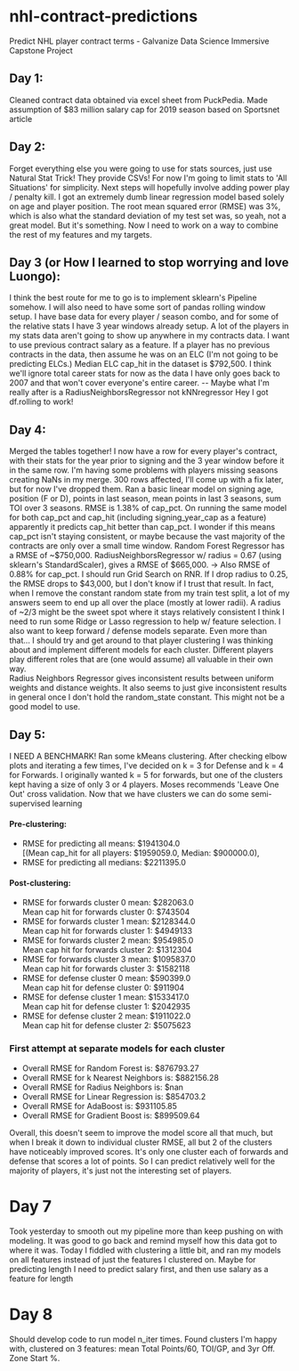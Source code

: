 # nhl-contract-predictions
Predict NHL player contract terms - Galvanize Data Science Immersive Capstone Project


## Day 1:  
Cleaned contract data obtained via excel sheet from PuckPedia.
Made assumption of $83 million salary cap for 2019 season based on Sportsnet article

## Day 2:  
Forget everything else you were going to use for stats sources, just use Natural Stat Trick! They provide CSVs!
For now I'm going to limit stats to 'All Situations' for simplicity. Next steps will hopefully involve adding power play / penalty kill.
I got an extremely dumb linear regression model based solely on age and player position. The root mean squared error (RMSE) was 3%, which is also what the standard deviation of my test set was, so yeah, not a great model. But it's something.
Now I need to work on a way to combine the rest of my features and my targets.

## Day 3 (or How I learned to stop worrying and love Luongo):  
I think the best route for me to go is to implement sklearn's Pipeline somehow. I will also need to have some sort of pandas rolling window setup. I have base data for every player / season combo, and for some of the relative stats I have 3 year windows already setup. A lot of the players in my stats data aren't going to show up anywhere in my contracts data.
I want to use previous contract salary as a feature. If a player has no previous contracts in the data, then assume he was on an ELC (I'm not going to be predicting ELCs.) Median ELC cap_hit in the dataset is $792,500.
I think we'll ignore total career stats for now as the data I have only goes back to 2007 and that won't cover everyone's entire career.
-- Maybe what I'm really after is a RadiusNeighborsRegressor not kNNregressor
Hey I got df.rolling to work!

## Day 4:  
Merged the tables together! I now have a row for every player's contract, with their stats for the year prior to signing and the 3 year window before it in the same row.
I'm having some problems with players missing seasons creating NaNs in my merge. 300 rows affected, I'll come up with a fix later, but for now I've dropped them. Ran a basic linear model on signing age, position (F or D), points in last season, mean points in last 3 seasons, sum TOI over 3 seasons. RMSE is 1.38% of cap_pct.
On running the same model for both cap_pct and cap_hit (including signing_year_cap as a feature) apparently it predicts cap_hit better than cap_pct. I wonder if this means cap_pct isn't staying consistent, or maybe because the vast majority of the contracts are only over a small time window.
Random Forest Regressor has a RMSE of ~$750,000.
RadiusNeighborsRegressor w/ radius = 0.67 (using sklearn's StandardScaler), gives a RMSE of $665,000. -> Also RMSE of 0.88% for cap_pct.
I should run Grid Search on RNR.
If I drop radius to 0.25, the RMSE drops to $43,000, but I don't know if I trust that result.
In fact, when I remove the constant random state from my train test split, a lot of my answers seem to end up all over the place (mostly at lower radii). A radius of ~2/3 might be the sweet spot where it stays relatively consistent
I think I need to run some Ridge or Lasso regression to help w/ feature selection. I also want to keep forward / defense models separate.
Even more than that... I should try and get around to that player clustering I was thinking about and implement different models for each cluster. Different players play different roles that are (one would assume) all valuable in their own way.  
Radius Neighbors Regressor gives inconsistent results between uniform weights and distance weights. It also seems to just give inconsistent results in general once I don't hold the random_state constant. This might not be a good model to use.


## Day 5:  
I NEED A BENCHMARK!
Ran some kMeans clustering. After checking elbow plots and iterating a few times, I've decided on k = 3 for Defense and k = 4 for Forwards. I originally wanted k = 5 for forwards, but one of the clusters kept having a size of only 3 or 4 players.
Moses recommends 'Leave One Out' cross validation.
Now that we have clusters we can do some semi-supervised learning  

#### Pre-clustering:  
* RMSE for predicting all means: $1941304.0  
 [(Mean cap_hit for all players: $1959059.0, Median: $900000.0),  
* RMSE for predicting all medians: $2211395.0    

#### Post-clustering:  
* RMSE for forwards cluster 0 mean: $282063.0  
 Mean cap hit for forwards cluster 0: $743504  
* RMSE for forwards cluster 1 mean: $2128344.0  
 Mean cap hit for forwards cluster 1: $4949133  
* RMSE for forwards cluster 2 mean: $954985.0  
 Mean cap hit for forwards cluster 2: $1312304  
* RMSE for forwards cluster 3 mean: $1095837.0  
 Mean cap hit for forwards cluster 3: $1582118  
* RMSE for defense cluster 0 mean: $590399.0  
 Mean cap hit for defense cluster 0: $911904  
* RMSE for defense cluster 1 mean: $1533417.0  
 Mean cap hit for defense cluster 1: $2042935  
* RMSE for defense cluster 2 mean: $1911022.0  
 Mean cap hit for defense cluster 2: $5075623  

### First attempt at separate models for each cluster  
* Overall RMSE for Random Forest is: $876793.27  
* Overall RMSE for k Nearest Neighbors is: $882156.28  
* Overall RMSE for Radius Neighbors is: $nan  
* Overall RMSE for Linear Regression is: $854703.2  
* Overall RMSE for AdaBoost is: $931105.85  
* Overall RMSE for Gradient Boost is: $899509.64  

Overall, this doesn't seem to improve the model score all that much, but when I break it down to individual cluster RMSE, all but 2 of the clusters have noticeably improved scores. It's only one cluster each of forwards and defense that scores a lot of points. So I can predict relatively well for the majority of players, it's just not the interesting set of players.


# Day 7
Took yesterday to smooth out my pipeline more than keep pushing on with modeling. It was good to go back and remind myself how this data got to where it was.
Today I fiddled with clustering a little bit, and ran my models on all features instead of just the features I clustered on.
Maybe for predicting length I need to predict salary first, and then use salary as a feature for length

# Day 8
Should develop code to run model n_iter times.
Found clusters I'm happy with, clustered on 3 features: mean Total Points/60, TOI/GP, and 3yr Off. Zone Start %.
